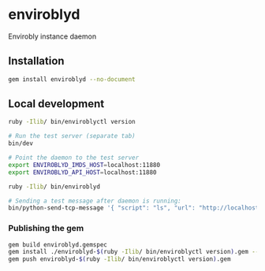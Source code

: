# enviroblyd
Envirobly instance daemon

## Installation

```sh
gem install enviroblyd --no-document
```

## Local development

```sh
ruby -Ilib/ bin/enviroblyctl version

# Run the test server (separate tab)
bin/dev

# Point the daemon to the test server
export ENVIROBLYD_IMDS_HOST=localhost:11880
export ENVIROBLYD_API_HOST=localhost:11880

ruby -Ilib/ bin/enviroblyd

# Sending a test message after daemon is running:
bin/python-send-tcp-message '{ "script": "ls", "url": "http://localhost:11880/command" }'
```

### Publishing the gem

```sh
gem build enviroblyd.gemspec
gem install ./enviroblyd-$(ruby -Ilib/ bin/enviroblyctl version).gem --no-document
gem push enviroblyd-$(ruby -Ilib/ bin/enviroblyctl version).gem
```

